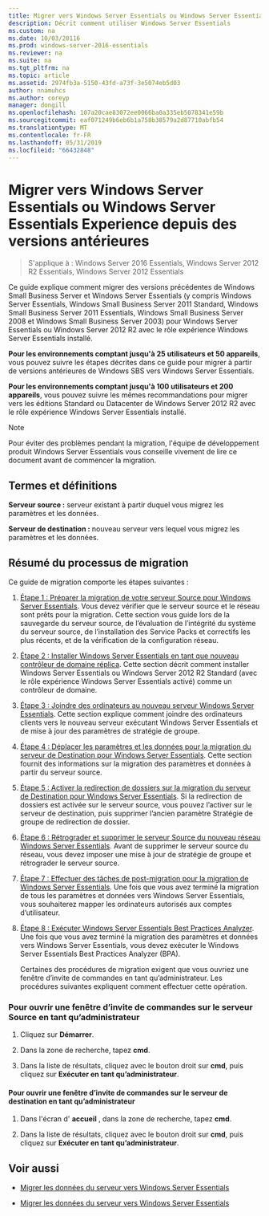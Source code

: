 ```yaml
---
title: Migrer vers Windows Server Essentials ou Windows Server Essentials Experience depuis des versions antérieures
description: Décrit comment utiliser Windows Server Essentials
ms.custom: na
ms.date: 10/03/20116
ms.prod: windows-server-2016-essentials
ms.reviewer: na
ms.suite: na
ms.tgt_pltfrm: na
ms.topic: article
ms.assetid: 2974fb3a-5150-43fd-a73f-3e5074eb5d03
author: nnamuhcs
ms.author: coreyp
manager: dongill
ms.openlocfilehash: 107a20cae83072ee0066ba0a335eb5078341e59b
ms.sourcegitcommit: eaf071249b6eb6b1a758b38579a2d87710abfb54
ms.translationtype: MT
ms.contentlocale: fr-FR
ms.lasthandoff: 05/31/2019
ms.locfileid: "66432848"
---
```

# <a name="migrate-from-previous-versions-to-windows-server-essentials-or-windows-server-essentials-experience"></a>Migrer vers Windows Server Essentials ou Windows Server Essentials Experience depuis des versions antérieures

>S'applique à : Windows Server 2016 Essentials, Windows Server 2012 R2 Essentials, Windows Server 2012 Essentials

Ce guide explique comment migrer des versions précédentes de Windows Small Business Server et Windows Server Essentials (y compris Windows Server Essentials, Windows Small Business Server 2011 Standard, Windows Small Business Server 2011 Essentials, Windows Small Business Server 2008 et Windows Small Business Server 2003) pour Windows Server Essentials ou Windows Server 2012 R2 avec le rôle expérience Windows Server Essentials installé.  
  
 **Pour les environnements comptant jusqu'à 25 utilisateurs et 50 appareils**, vous pouvez suivre les étapes décrites dans ce guide pour migrer à partir de versions antérieures de Windows SBS vers Windows Server Essentials.  
  
 **Pour les environnements comptant jusqu'à 100 utilisateurs et 200 appareils**, vous pouvez suivre les mêmes recommandations pour migrer vers les éditions Standard ou Datacenter de Windows Server 2012 R2 avec le rôle expérience Windows Server Essentials installé.  
  
> [!NOTE]
>  Pour éviter des problèmes pendant la migration, l'équipe de développement produit Windows Server Essentials vous conseille vivement de lire ce document avant de commencer la migration.  
  
## <a name="terms-and-definitions"></a>Termes et définitions  
 **Serveur source :** serveur existant à partir duquel vous migrez les paramètres et les données.  
  
 **Serveur de destination :** nouveau serveur vers lequel vous migrez les paramètres et les données.  
  
## <a name="migration-process-summary"></a>Résumé du processus de migration  
 Ce guide de migration comporte les étapes suivantes :  
  
1. [Étape 1 : Préparer la migration de votre serveur Source pour Windows Server Essentials](Step-1--Prepare-your-Source-Server-for-Windows-Server-Essentials-migration.md).  Vous devez vérifier que le serveur source et le réseau sont prêts pour la migration. Cette section vous guide lors de la sauvegarde du serveur source, de l’évaluation de l’intégrité du système du serveur source, de l’installation des Service Packs et correctifs les plus récents, et de la vérification de la configuration réseau.  
  
2. [Étape 2 : Installer Windows Server Essentials en tant que nouveau contrôleur de domaine réplica](Step-2--Install-Windows-Server-Essentials-as-a-new-replica-domain-controller.md). Cette section décrit comment installer Windows Server Essentials ou Windows Server 2012 R2 Standard (avec le rôle expérience Windows Server Essentials activé) comme un contrôleur de domaine.  
  
3. [Étape 3 : Joindre des ordinateurs au nouveau serveur Windows Server Essentials](Step-3--Join-computers-to-the-new-Windows-Server-Essentials-server.md).  Cette section explique comment joindre des ordinateurs clients vers le nouveau serveur exécutant Windows Server Essentials et de mise à jour des paramètres de stratégie de groupe.  
  
4. [Étape 4 : Déplacer les paramètres et les données pour la migration du serveur de Destination pour Windows Server Essentials](Step-4--Move-settings-and-data-to-the-Destination-Server-for-Windows-Server-Essentials-migration.md).  Cette section fournit des informations sur la migration des paramètres et données à partir du serveur source.  
  
5. [Étape 5 : Activer la redirection de dossiers sur la migration du serveur de Destination pour Windows Server Essentials](Step-5--Enable-folder-redirection-on-the-Destination-Server-for-Windows-Server-Essentials-migration.md).  Si la redirection de dossiers est activée sur le serveur source, vous pouvez l’activer sur le serveur de destination, puis supprimer l’ancien paramètre Stratégie de groupe de redirection de dossier.  
  
6. [Étape 6 : Rétrograder et supprimer le serveur Source du nouveau réseau Windows Server Essentials](Step-6--Demote-and-remove-the-Source-Server-from-the-new-Windows-Server-Essentials-network.md).  Avant de supprimer le serveur source du réseau, vous devez imposer une mise à jour de stratégie de groupe et rétrograder le serveur source.  
  
7. [Étape 7 : Effectuer des tâches de post-migration pour la migration de Windows Server Essentials](Step-7--Perform-post-migration-tasks-for-the-Windows-Server-Essentials-migration.md).  Une fois que vous avez terminé la migration de tous les paramètres et données vers Windows Server Essentials, vous souhaiterez mapper les ordinateurs autorisés aux comptes d’utilisateur.  
  
8. [Étape 8 : Exécuter Windows Server Essentials Best Practices Analyzer](Step-8--Run-the-Windows-Server-Essentials-Best-Practices-Analyzer.md).  Une fois que vous avez terminé la migration des paramètres et données vers Windows Server Essentials, vous devez exécuter le Windows Server Essentials Best Practices Analyzer (BPA).  
  
   Certaines des procédures de migration exigent que vous ouvriez une fenêtre d’invite de commandes en tant qu’administrateur. Les procédures suivantes expliquent comment effectuer cette opération.  
  
###  <a name="BKMK_OpenACommandPromptAsAdmin"></a> Pour ouvrir une fenêtre d’invite de commandes sur le serveur Source en tant qu’administrateur  
  
1.  Cliquez sur **Démarrer**.  
  
2.  Dans la zone de recherche, tapez **cmd**.  
  
3.  Dans la liste de résultats, cliquez avec le bouton droit sur **cmd**, puis cliquez sur **Exécuter en tant qu’administrateur**.  
  
#### <a name="to-open-a-command-prompt-window-on-the-destination-server-as-an-administrator"></a>Pour ouvrir une fenêtre d’invite de commandes sur le serveur de destination en tant qu’administrateur  
  
1.  Dans l'écran d' **accueil** , dans la zone de recherche, tapez **cmd**.  
  
2.  Dans la liste de résultats, cliquez avec le bouton droit sur **cmd**, puis cliquez sur **Exécuter en tant qu’administrateur**.  
  
## <a name="see-also"></a>Voir aussi  
  
-   [Migrer les données du serveur vers Windows Server Essentials](Migrate-Server-Data-to-Windows-Server-Essentials.md)

-   [Migrer les données du serveur vers Windows Server Essentials](../migrate/Migrate-Server-Data-to-Windows-Server-Essentials.md)

